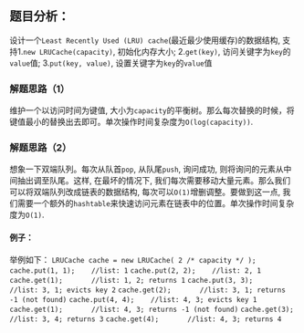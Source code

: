 ## 题目分析：

设计一个`Least Recently Used (LRU) cache`(最近最少使用缓存)的数据结构, 支持1.`new LRUCache(capacity)`, 初始化内存大小; 2.`get(key)`, 访问关键字为`key`的`value`值; 3.`put(key, value)`, 设置关键字为`key`的`value`值 

### 解题思路（1）
维护一个以访问时间为键值, 大小为`capacity`的平衡树。那么每次替换的时候，将键值最小的替换出去即可。单次操作时间复杂度为`O(log(capacity))`.
### 解题思路（2）
想象一下双端队列。每次从队首`pop`, 从队尾`push`, 询问成功, 则将询问的元素从中间抽出调至队尾。这样, 在最坏的情况下, 我们每次需要移动大量元素。那么我们可以将双端队列改成链表的数据结构, 每次可以`O(1)`增删调整。要做到这一点, 我们需要一个额外的`hashtable`来快速访问元素在链表中的位置。单次操作时间复杂度为`O(1)`.
#### 例子：
举例如下：
`LRUCache cache = new LRUCache( 2 /* capacity */ );`
`cache.put(1, 1);	 //list: 1`
`cache.put(2, 2);	 //list: 2, 1`
`cache.get(1);       //list: 1, 2; returns 1`
`cache.put(3, 3);    //list: 3, 1; evicts key 2`
`cache.get(2);       //list: 3, 1; returns -1 (not found)`
`cache.put(4, 4);    //list: 4, 3; evicts key 1`
`cache.get(1);       //list: 4, 3; returns -1 (not found)`
`cache.get(3);       //list: 3, 4; returns 3`
`cache.get(4);       //list: 4, 3; returns 4`
